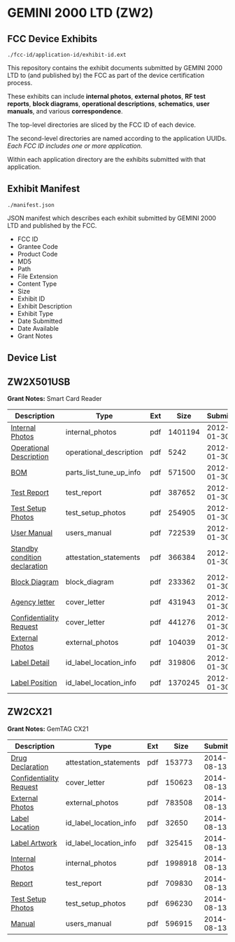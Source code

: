 # GEMINI 2000 LTD (ZW2)
## FCC Device Exhibits

```
./fcc-id/application-id/exhibit-id.ext
```

This repository contains the exhibit documents submitted by GEMINI 2000 LTD to (and published by) the FCC as part of the device certification process.

These exhibits can include **internal photos**, **external photos**, **RF test reports**, **block diagrams**, **operational descriptions**, **schematics**, **user manuals**, and various **correspondence**.

The top-level directories are sliced by the FCC ID of each device.

The second-level directories are named according to the application UUIDs. *Each FCC ID includes one or more application.*

Within each application directory are the exhibits submitted with that application. 

## Exhibit Manifest

```
./manifest.json
```

JSON manifest which describes each exhibit submitted by GEMINI 2000 LTD and published by the FCC.

- FCC ID
- Grantee Code
- Product Code
- MD5
- Path
- File Extension
- Content Type
- Size
- Exhibit ID
- Exhibit Description
- Exhibit Type
- Date Submitted
- Date Available
- Grant Notes

## Device List
## ZW2X501USB
**Grant Notes:** Smart Card Reader

| Description | Type | Ext | Size | Submitted | Available |
| ----------- | ---- | --- | ---- | --------- | --------- |
| [Internal Photos](ZW2X501USB/06e015533d6d9109dd36c2761b0ddb1c/1628220.pdf) | internal_photos | pdf | 1401194 | 2012-01-30 | 2012-01-30 |
| [Operational Description](ZW2X501USB/06e015533d6d9109dd36c2761b0ddb1c/1628221.pdf) | operational_description | pdf | 5242 | 2012-01-30 | 2012-01-30 |
| [BOM](ZW2X501USB/06e015533d6d9109dd36c2761b0ddb1c/1628229.pdf) | parts_list_tune_up_info | pdf | 571500 | 2012-01-30 | 2012-01-30 |
| [Test Report](ZW2X501USB/06e015533d6d9109dd36c2761b0ddb1c/1628223.pdf) | test_report | pdf | 387652 | 2012-01-30 | 2012-01-30 |
| [Test Setup Photos](ZW2X501USB/06e015533d6d9109dd36c2761b0ddb1c/1628224.pdf) | test_setup_photos | pdf | 254905 | 2012-01-30 | 2012-01-30 |
| [User Manual](ZW2X501USB/06e015533d6d9109dd36c2761b0ddb1c/1628225.pdf) | users_manual | pdf | 722539 | 2012-01-30 | 2012-01-30 |
| [Standby condition declaration](ZW2X501USB/06e015533d6d9109dd36c2761b0ddb1c/1628228.pdf) | attestation_statements | pdf | 366384 | 2012-01-30 | 2012-01-30 |
| [Block Diagram](ZW2X501USB/06e015533d6d9109dd36c2761b0ddb1c/1628216.pdf) | block_diagram | pdf | 233362 | 2012-01-30 | 2012-01-30 |
| [Agency letter](ZW2X501USB/06e015533d6d9109dd36c2761b0ddb1c/1628226.pdf) | cover_letter | pdf | 431943 | 2012-01-30 | 2012-01-30 |
| [Confidentiality Request](ZW2X501USB/06e015533d6d9109dd36c2761b0ddb1c/1628227.pdf) | cover_letter | pdf | 441276 | 2012-01-30 | 2012-01-30 |
| [External Photos](ZW2X501USB/06e015533d6d9109dd36c2761b0ddb1c/1628217.pdf) | external_photos | pdf | 104039 | 2012-01-30 | 2012-01-30 |
| [Label Detail](ZW2X501USB/06e015533d6d9109dd36c2761b0ddb1c/1628218.pdf) | id_label_location_info | pdf | 319806 | 2012-01-30 | 2012-01-30 |
| [Label Position](ZW2X501USB/06e015533d6d9109dd36c2761b0ddb1c/1628219.pdf) | id_label_location_info | pdf | 1370245 | 2012-01-30 | 2012-01-30 |
## ZW2CX21
**Grant Notes:** GemTAG CX21

| Description | Type | Ext | Size | Submitted | Available |
| ----------- | ---- | --- | ---- | --------- | --------- |
| [Drug Declaration](ZW2CX21/df1a4a7a9e14e9190407f27c19e37fe3/2356507.pdf) | attestation_statements | pdf | 153773 | 2014-08-13 | 2014-08-13 |
| [Confidentiality Request](ZW2CX21/df1a4a7a9e14e9190407f27c19e37fe3/2356509.pdf) | cover_letter | pdf | 150623 | 2014-08-13 | 2014-08-13 |
| [External Photos](ZW2CX21/df1a4a7a9e14e9190407f27c19e37fe3/2356510.pdf) | external_photos | pdf | 783508 | 2014-08-13 | 2014-08-13 |
| [Label Location](ZW2CX21/df1a4a7a9e14e9190407f27c19e37fe3/2356511.pdf) | id_label_location_info | pdf | 32650 | 2014-08-13 | 2014-08-13 |
| [Label Artwork](ZW2CX21/df1a4a7a9e14e9190407f27c19e37fe3/2356512.pdf) | id_label_location_info | pdf | 325415 | 2014-08-13 | 2014-08-13 |
| [Internal Photos](ZW2CX21/df1a4a7a9e14e9190407f27c19e37fe3/2356513.pdf) | internal_photos | pdf | 1998918 | 2014-08-13 | 2014-08-13 |
| [Report](ZW2CX21/df1a4a7a9e14e9190407f27c19e37fe3/2356517.pdf) | test_report | pdf | 709830 | 2014-08-13 | 2014-08-13 |
| [Test Setup Photos](ZW2CX21/df1a4a7a9e14e9190407f27c19e37fe3/2356518.pdf) | test_setup_photos | pdf | 696230 | 2014-08-13 | 2014-08-13 |
| [Manual](ZW2CX21/df1a4a7a9e14e9190407f27c19e37fe3/2356519.pdf) | users_manual | pdf | 596915 | 2014-08-13 | 2014-08-13 |
